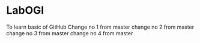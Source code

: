 # LabOGI
To learn basic of GitHub
Change no 1 from master
change no 2 from master
change no 3 from master
change no 4 from master
